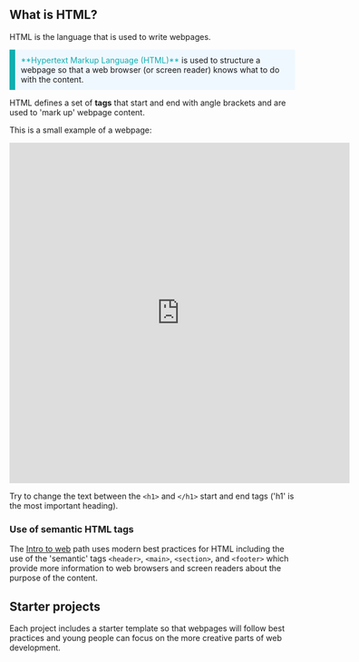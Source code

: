 ## What is HTML?

HTML is the language that is used to write webpages.

<p style="border-left: solid; border-width:10px; border-color: #0faeb0; background-color: aliceblue; padding: 10px;">
<span style="color: #0faeb0">**Hypertext Markup Language (HTML)**</span> is used to structure a webpage so that a web browser (or screen reader) knows what to do with the content. 
</p>

HTML defines a set of **tags** that start and end with angle brackets and are used to 'mark up' webpage content.

This is a small example of a webpage:

<iframe src="https://editor.raspberrypi.org/en/embed/viewer/gswd-example-1" width="600" height="600" frameborder="0" marginwidth="0" marginheight="0" allowfullscreen> </iframe>

Try to change the text between the `<h1>` and `</h1>` start and end tags ('h1' is the most important heading).

### Use of semantic HTML tags

The [Intro to web](https://projects.raspberrypi.org/en/pathways/web-intro) path uses modern best practices for HTML including the use of the 'semantic' tags `<header>`, `<main>`, `<section>`, and `<footer>` which provide more information to web browsers and screen readers about the purpose of the content.

## Starter projects

Each project includes a starter template so that webpages will follow best practices and young people can focus on the more creative parts of web development.
